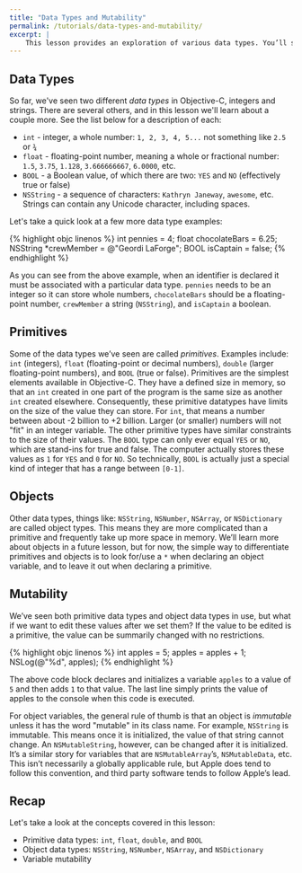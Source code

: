 ```yaml
---
title: "Data Types and Mutability"
permalink: /tutorials/data-types-and-mutability/
excerpt: |
    This lesson provides an exploration of various data types. You’ll see how they differ, how mutability protects your data, and the difference between primitive and object data types in Objective-C.
---
```


## Data Types

So far, we've seen two different _data types_ in Objective-C, integers and strings. There are several others, and in this lesson we'll learn about a couple more. See the list below for a description of each:

* `int` - integer, a whole number: `1, 2, 3, 4, 5...` not something like `2.5` or `¾`
* `float` - floating-point number, meaning a whole or fractional number: `1.5`, `3.75`, `1.128`, `3.666666667`, `6.0000`, etc.
* `BOOL` - a Boolean value, of which there are two: `YES` and `NO` (effectively true or false)
* `NSString` - a sequence of characters: `Kathryn Janeway`, `awesome`, etc. Strings can contain any Unicode character, including spaces.

Let's take a quick look at a few more data type examples:

{% highlight objc linenos %}
int pennies = 4;
float chocolateBars = 6.25;
NSString *crewMember = @"Geordi LaForge";
BOOL isCaptain = false;
{% endhighlight %}

As you can see from the above example, when an identifier is declared it must be associated with a particular data type. `pennies` needs to be an integer so it can store whole numbers, `chocolateBars` should be a floating-point number, `crewMember` a string (`NSString`), and `isCaptain` a boolean.

## Primitives

Some of the data types we’ve seen are called _primitives_. Examples include: `int` (integers), `float` (floating-point or decimal numbers), `double` (larger floating-point numbers), and `BOOL` (true or false). Primitives are the simplest elements available in Objective-C. They have a defined size in memory, so that an `int` created in one part of the program is the same size as another `int` created elsewhere. Consequently, these primitive datatypes have limits on the size of the value they can store. For `int`, that means a number between about -2 billion to +2 billion. Larger (or smaller) numbers will not "fit" in an integer variable. The other primitive types have similar constraints to the size of their values. The `BOOL` type can only ever equal `YES` or `NO`, which are stand-ins for true and false. The computer actually stores these values as `1` for `YES` and `0` for `NO`. So technically, `BOOL` is actually just a special kind of integer that has a range between `[0-1]`.

## Objects

Other data types, things like: `NSString`, `NSNumber`, `NSArray`, or `NSDictionary` are called object types. This means they are more complicated than a primitive and frequently take up more space in memory. We’ll learn more about objects in a future lesson, but for now, the simple way to differentiate primitives and objects is to look for/use a `*` when declaring an object variable, and to leave it out when declaring a primitive.

## Mutability

We’ve seen both primitive data types and object data types in use, but what if we want to edit these values after we set them? If the value to be edited is a primitive, the value can be summarily changed with no restrictions.

{% highlight objc linenos %}
int apples = 5;
apples = apples + 1;
NSLog(@"%d", apples);
{% endhighlight %}

The above code block declares and initializes a variable `apples` to a value of `5` and then adds `1` to that value. The last line simply prints the value of apples to the console when this code is executed.

For object variables, the general rule of thumb is that an object is *immutable* unless it has the word "mutable" in its class name. For example, `NSString` is immutable. This means once it is initialized, the value of that string cannot change. An `NSMutableString`, however, can be changed after it is initialized. It’s a similar story for variables that are `NSMutableArray`’s, `NSMutableData`, etc. This isn’t necessarily a globally applicable rule, but Apple does tend to follow this convention, and third party software tends to follow Apple’s lead.

## Recap
Let's take a look at the concepts covered in this lesson:

* Primitive data types: `int`, `float`, `double`, and `BOOL`
* Object data types: `NSString`, `NSNumber`, `NSArray`, and `NSDictionary`
* Variable mutability